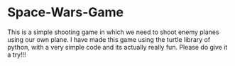 # Space-Wars-Game
This is a simple shooting game in which we need to shoot enemy planes using our own plane. I have made this game using the turtle library of python, with a very simple code and its actually really fun. Please do give it a try!!!
